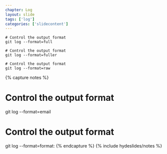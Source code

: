 ```yaml
---
chapter: Log
layout: slide
tags: ['log']
categories: ['slidecontent']
---
```


	# Control the output format
	git log --format=full

	# Control the output format
	git log --format=fuller

	# Control the output format
	git log --format=raw

{% capture notes %}
# Control the output format
git log --format=email

# Control the output format
git log --format=format:<pattern>
{% endcapture %}
{% include hydeslides/notes %}
